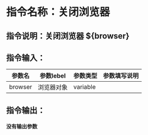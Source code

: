 # 指令名称：关闭浏览器
## 指令说明：关闭浏览器 $\{browser\}
## 指令输入：

 | 参数名 | 参数lebel | 参数类型 | 参数填写说明 | 
 | ------------- | ------------- | ------------- | ------------- |
 | browser | 浏览器对象 | variable |  |


## 指令输出：

#### 没有输出参数
	